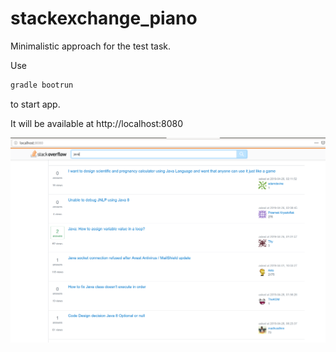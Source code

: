 # stackexchange_piano

Minimalistic approach for the test task.

Use  
```js
gradle bootrun
```
to start app.

It will be available at  http://localhost:8080


<img width="600" alt="App screenshot" src="https://raw.githubusercontent.com/zhusmansan/stackexchange_piano/master/doc/screenshot1.png">
